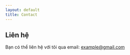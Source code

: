```yaml
---
layout: default
title: Contact
---
```


## Liên hệ
Bạn có thể liên hệ với tôi qua email: example@gmail.com
